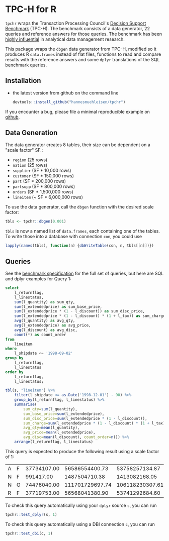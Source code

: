 # TPC-H for R

`tpchr` wraps the Transaction Processing Council's [Decision Support Benchmark](http://www.tpc.org/tpch/) (TPC-H). The benchmark consists of a data generator, 22 queries and reference answers for those queries. The benchmark has been [highly influential](http://oai.cwi.nl/oai/asset/21424/21424B.pdf) in analytical data management research. 

This package wraps the `dbgen` data generator from TPC-H, modified so it produces R `data.frames` instead of flat files, functions to read and compare results with the reference answers and some `dplyr` translations of the SQL benchmark queries. 

## Installation

* the latest version from github on the command line

    ```R
    devtools::install_github("hannesmuehleisen/tpchr")
    ```

If you encounter a bug, please file a minimal reproducible example on [github](https://github.com/hannesmuehleisen/tpchr/issues). 


## Data Generation
The data generator creates 8 tables, their size can be dependent on a "scale factor" SF.: 
* `region` (25 rows)
* `nation` (25 rows)
* `supplier` (SF * 10,000 rows)
* `customer` (SF * 150,000 rows)
* `part` (SF * 200,000 rows)
* `partsupp` (SF * 800,000 rows)
* `orders` (SF * 1,500,000 rows)
* `lineitem` (~ SF * 6,000,000 rows)

To use the data generator, call the `dbgen` function with the desired scale factor:
```R
tbls <- tpchr::dbgen(0.001)
```

`tbls` is now a named list of `data.frames`, each containing one of the tables. To write those into a database with connection `con`, you could use

````R
lapply(names(tbls), function(n) {dbWriteTable(con, n, tbls[[n]])})

````

## Queries
See the [benchmark specification](http://www.tpc.org/tpc_documents_current_versions/pdf/tpc-h_v2.17.3.pdf) for the full set of queries, but here are SQL and dplyr examples for Query 1:

````SQL
select
	l_returnflag,
	l_linestatus,
	sum(l_quantity) as sum_qty,
	sum(l_extendedprice) as sum_base_price,
	sum(l_extendedprice * (1 - l_discount)) as sum_disc_price,
	sum(l_extendedprice * (1 - l_discount) * (1 + l_tax)) as sum_charge,
	avg(l_quantity) as avg_qty,
	avg(l_extendedprice) as avg_price,
	avg(l_discount) as avg_disc,
	count(*) as count_order
from
	lineitem
where
	l_shipdate <= '1998-09-02'
group by
	l_returnflag,
	l_linestatus
order by
	l_returnflag,
	l_linestatus;
````

````R
tbl(s, "lineitem") %>% 
	filter(l_shipdate <= as.Date('1998-12-01') - 90) %>% 
	group_by(l_returnflag, l_linestatus) %>% 
	summarise(
		sum_qty=sum(l_quantity), 
		sum_base_price=sum(l_extendedprice), 
		sum_disc_price=sum(l_extendedprice * (1 - l_discount)), 
		sum_charge=sum(l_extendedprice * (1 - l_discount) * (1 + l_tax)), 
		avg_qty=mean(l_quantity), 
		avg_price=mean(l_extendedprice), 
		avg_disc=mean(l_discount), count_order=n()) %>% 
	arrange(l_returnflag, l_linestatus)
````

This query is expected to produce the following result using a scale factor of 1:

||||||| | |||       
|-|-|-------|--------------|--------------|----------|--------|---------|--------|-----------|    
|A|F|37734107.00|56586554400.73|53758257134.87|55909065222.83|25.52|38273.13|0.05|    1478493 |
|N|F|991417.00|1487504710.38|1413082168.05|1469649223.19|25.52|38284.47|0.05|           38854 |
|N|O|74476040.00|111701729697.74|106118230307.61|110367043872.50|25.50|38249.12|0.05| 2920374 |
|R|F|37719753.00|56568041380.90|53741292684.60|55889619119.83|25.51|38250.85|0.05|    1478870 |



To check this query automatically using your `dplyr` source `s`, you can run
````R
tpchr::test_dplyr(s, 1)
````

To check this query automatically using a DBI connection `c`, you can run
````R
tpchr::test_dbi(c, 1)
````
